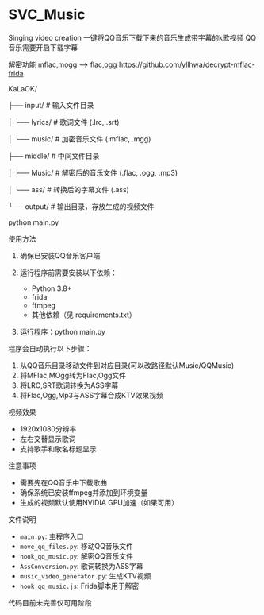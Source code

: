 # SVC_Music
Singing video creation
一键将QQ音乐下载下来的音乐生成带字幕的k歌视频
QQ音乐需要开启下载字幕

解密功能
mflac,mogg --> flac,ogg
https://github.com/yllhwa/decrypt-mflac-frida

KaLaOK/

├── input/ # 输入文件目录

│ ├── lyrics/ # 歌词文件 (.lrc, .srt)

│ └── music/ # 加密音乐文件 (.mflac, .mgg)

├── middle/ # 中间文件目录

│ ├── Music/ # 解密后的音乐文件 (.flac, .ogg, .mp3)

│ └── ass/ # 转换后的字幕文件 (.ass)

└── output/ # 输出目录，存放生成的视频文件


python main.py


  使用方法
1. 确保已安装QQ音乐客户端
2. 运行程序前需要安装以下依赖：
   - Python 3.8+
   - frida
   - ffmpeg
   - 其他依赖（见 requirements.txt）

3. 运行程序：python main.py


程序会自动执行以下步骤：
1. 从QQ音乐目录移动文件到对应目录(可以改路径默认Music/QQMusic)
2. 将MFlac,MOgg转为Flac,Ogg文件
3. 将LRC,SRT歌词转换为ASS字幕
4. 将Flac,Ogg,Mp3与ASS字幕合成KTV效果视频

 视频效果
- 1920x1080分辨率
- 左右交替显示歌词
- 支持歌手和歌名标题显示

 注意事项
- 需要先在QQ音乐中下载歌曲
- 确保系统已安装ffmpeg并添加到环境变量
- 生成的视频默认使用NVIDIA GPU加速（如果可用）

文件说明
- `main.py`: 主程序入口
- `move_qq_files.py`: 移动QQ音乐文件
- `hook_qq_music.py`: 解密QQ音乐文件
- `AssConversion.py`: 歌词转换为ASS字幕
- `music_video_generator.py`: 生成KTV视频
- `hook_qq_music.js`: Frida脚本用于解密






代码目前未完善仅可用阶段

